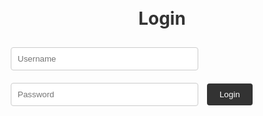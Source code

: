 <html>
<head>
  <title>ALAAT Login Page</title>
  <style>
    /* CSS styles for the login page */
    .container {
      display: flex;
      flex-direction: column;
      align-items: center;
      justify-content: center;
      height: 100vh;
    }
    h1 {
      color: #333;
    }
    input[type="text"],
    input[type="password"] {
      width: 300px;
      padding: 10px;
      margin: 10px;
      border: 1px solid #ccc;
      border-radius: 4px;
    }
    button {
      padding: 10px 20px;
      background-color: #333;
      color: #fff;
      border: none;
      border-radius: 4px;
      cursor: pointer;
    }
  </style>
</head>
<body>
  <div class="container">
    <h1>Login</h1>
    <form id="loginForm">
      <input type="text" id="usernameInput" placeholder="Username">
      <input type="password" id="passwordInput" placeholder="Password">
      <button id="loginBtn">Login</button>
    </form>
  </div>

  <script>
    // Dictionary to store username-password pairs
    var users = {
      "amay": "advani",
      "arnav": "kanekar",
      "taiyo": "iwazaki",
      "adi": "nawandhar",
      "liav": "bar"
    };
    document.addEventListener('DOMContentLoaded', function() {
      var loginForm = document.getElementById('loginForm');
      var usernameInput = document.getElementById('usernameInput');
      var passwordInput = document.getElementById('passwordInput');

      loginForm.addEventListener('submit', function(event) {
        event.preventDefault(); // Prevent form submission

        var username = usernameInput.value;
        var password = passwordInput.value;

        // Check if the username and password match
        if (users.hasOwnProperty(username) && users[username] === password) {
          window.location.href = '{{ site.baseurl }}/imagedrop.html'; // Redirect to YouTube
        } else {
          alert("Your username or password is wrong. Do better next time!");
        }
      });
    });
  </script>
</body>
</html>
